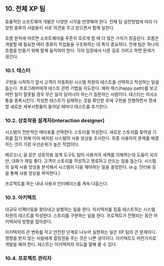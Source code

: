 
## 10. 전체 XP 팀

효율적인 소프트웨어 개발은 다양한 시각을 반영해야 한다. 
전체 팀 실천방법에 따라 다양한 종류의 사람들이 서로 의견을 주고 받으면서 함께 일한다. 

흐름 원칙에 따르면 소프트웨어를 꾸준히 흐르게 할 때 더 많은 가치가 창출된다. 
흐름은 개발할 때 필요한 여러 종류의 작업들을 구조화하는 데 특히 중요하다. 
전체 팀은 하나의 흐름을 만들기 위해 함께 움직여야 한다. 
각자 입장에서 다른 길로 가려고 하면 문제가 생긴다. 

### 10.1. 테스터

구현을 시작하기 앞서 고객이 자동화된 시스템 차원의 테스트를 선택하고 작성하는 일을 돕는다. 
프로그래머에게 테스트 관련 기법을 지도한다. 
해피 패스(happy path)를 보고 어떤 일이 잘못될 경우 무슨 일이 일어나야 하는기 질문하는 사람이다. 
테스터는 의사소통을 증폭시킨다. 
작성한 테스트가 실패하는 것을 확인한 후에 구현을 진행하면서 명세할 새로운 세부사항들이 들어날 때마다 테스트를 추가한다. 

### 10.2. 상호작용 설계자(interaction designer)

시스템의 전반적인 메타포를 선택한다. 
스토리를 작성한다. 
새로운 스토리를 찾아낼 기회를 잡기 위해 이미 배치된 시스템의 사용 양상을 조사한다. 
최종 사용자의 문제를 해결하는 것이 가장 우선순위가 높은 작업이다. 

페르소나, 골 같은 상호작용 설계 도구도 팀이 사용자의 세계를 이해하는데 도움이 되지만, 대화가 제일 좋다. 
고객이 스토리를 작성하고 명료하고 만드는 일을 돕는다. 
시스템의 실제 사용 양상을 분석해서 시스템이 다음 해야하는 일을 결정한다. 
(e.g. 인터뷰 등을 통해 사용 양상을 파악한다.) 

프로젝트를 하는 내내 사용자 인터페이스를 계속 다듬는다. 

### 10.3. 아키텍트

대규모 리팩터링을 찾아내고 실행하는 일을 한다. 
아키텍처를 집중 테스트하는 시스템 차원의 테스트를 작성한다. 
스토리를 구현하는 일을 한다. 
프로젝트가 진행되는 동안 아키텍처의 방향을 잡아준다. 

아키텍처의 큰 변화를 작고 안전한 단계로 나누어 실현하는 일은 XP 팀의 큰 문제이다. 
영향을 받지 않는 사람에게 결정권을 주는 것은 나쁜 생각이다. 
아키텍트도 마찬가지로 개발을 해야 한다. 
테스트는 아키텍처의 의도를 말해 줄 수 있다. 

### 10.4. 프로젝트 관리자

